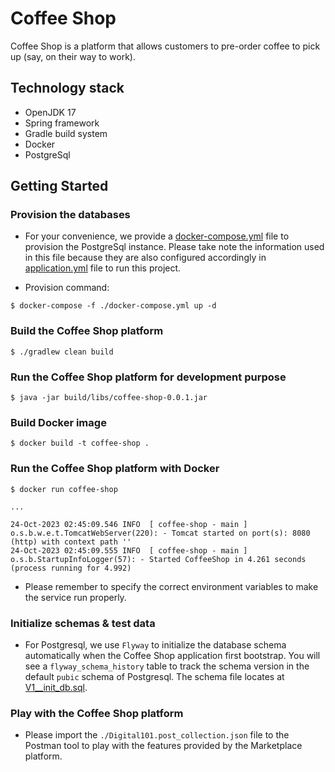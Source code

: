 # Coffee Shop

Coffee Shop is a platform that allows customers to pre-order coffee to pick up (say, on their way to work).

## Technology stack

- OpenJDK 17
- Spring framework
- Gradle build system
- Docker
- PostgreSql

## Getting Started

### Provision the databases

- For your convenience, we provide a [docker-compose.yml](./docker-compose.yml) file to provision the PostgreSql instance. Please take note the information used in this file because they are also configured accordingly in [application.yml](./src/main/resources/application.yml) file to run this project.

- Provision command:

```shell
$ docker-compose -f ./docker-compose.yml up -d
```

### Build the Coffee Shop platform

```shell
$ ./gradlew clean build
```

### Run the Coffee Shop platform for development purpose

```shell
$ java -jar build/libs/coffee-shop-0.0.1.jar
```

### Build Docker image

```shell
$ docker build -t coffee-shop .
```

### Run the Coffee Shop platform with Docker

```shell
$ docker run coffee-shop

...

24-Oct-2023 02:45:09.546 INFO  [ coffee-shop - main ] o.s.b.w.e.t.TomcatWebServer(220): - Tomcat started on port(s): 8080 (http) with context path ''
24-Oct-2023 02:45:09.555 INFO  [ coffee-shop - main ] o.s.b.StartupInfoLogger(57): - Started CoffeeShop in 4.261 seconds (process running for 4.992)
```

- Please remember to specify the correct environment variables to make the service run properly.

### Initialize schemas & test data

- For Postgresql, we use `Flyway` to initialize the database schema automatically when the Coffee Shop application first bootstrap. You will see a `flyway_schema_history` table to track the schema version in the default `pubic` schema of Postgresql. The schema file locates at [V1__init_db.sql](./src/main/resources/db/migration/V1__init_db.sql).

### Play with the Coffee Shop platform

- Please import the `./Digital101.post_collection.json` file to the Postman tool to play with the features provided by the Marketplace platform.